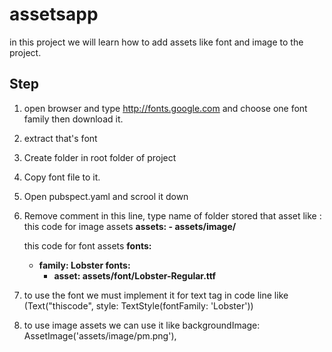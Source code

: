 # assetsapp

in this project we will learn how to add assets like font and image to the project.

## Step

1. open browser and type http://fonts.google.com and choose one font family then download it.
2. extract that's font 
3. Create folder in root folder of project 
4. Copy font file to it.
5. Open pubspect.yaml and scrool it down 
6. Remove comment in this line, type name of folder stored that asset like :
   this code for image assets
    <b>assets:
        - assets/image/
    </b>
    
    this code for font assets
   <b>fonts:
    - family: Lobster
      fonts:
        - asset: assets/font/Lobster-Regular.ttf</b>
 7. to use the font we must implement it for text tag in code line like (Text("thiscode", style: TextStyle(fontFamily: 'Lobster'))
 8. to use image assets we can use it like  backgroundImage: AssetImage('assets/image/pm.png'),
 
